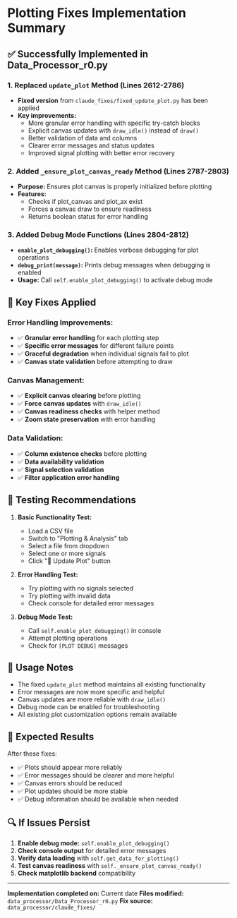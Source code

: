 # Plotting Fixes Implementation Summary

## ✅ **Successfully Implemented in Data_Processor_r0.py**

### 1. **Replaced `update_plot` Method (Lines 2612-2786)**
- **Fixed version** from `claude_fixes/fixed_update_plot.py` has been applied
- **Key improvements:**
  - More granular error handling with specific try-catch blocks
  - Explicit canvas updates with `draw_idle()` instead of `draw()`
  - Better validation of data and columns
  - Clearer error messages and status updates
  - Improved signal plotting with better error recovery

### 2. **Added `_ensure_plot_canvas_ready` Method (Lines 2787-2803)**
- **Purpose:** Ensures plot canvas is properly initialized before plotting
- **Features:**
  - Checks if plot_canvas and plot_ax exist
  - Forces a canvas draw to ensure readiness
  - Returns boolean status for error handling

### 3. **Added Debug Mode Functions (Lines 2804-2812)**
- **`enable_plot_debugging()`:** Enables verbose debugging for plot operations
- **`debug_print(message)`:** Prints debug messages when debugging is enabled
- **Usage:** Call `self.enable_plot_debugging()` to activate debug mode

## 🔧 **Key Fixes Applied**

### Error Handling Improvements:
- ✅ **Granular error handling** for each plotting step
- ✅ **Specific error messages** for different failure points
- ✅ **Graceful degradation** when individual signals fail to plot
- ✅ **Canvas state validation** before attempting to draw

### Canvas Management:
- ✅ **Explicit canvas clearing** before plotting
- ✅ **Force canvas updates** with `draw_idle()`
- ✅ **Canvas readiness checks** with helper method
- ✅ **Zoom state preservation** with error handling

### Data Validation:
- ✅ **Column existence checks** before plotting
- ✅ **Data availability validation**
- ✅ **Signal selection validation**
- ✅ **Filter application error handling**

## 🧪 **Testing Recommendations**

1. **Basic Functionality Test:**
   - Load a CSV file
   - Switch to "Plotting & Analysis" tab
   - Select a file from dropdown
   - Select one or more signals
   - Click "🔄 Update Plot" button

2. **Error Handling Test:**
   - Try plotting with no signals selected
   - Try plotting with invalid data
   - Check console for detailed error messages

3. **Debug Mode Test:**
   - Call `self.enable_plot_debugging()` in console
   - Attempt plotting operations
   - Check for `[PLOT DEBUG]` messages

## 📝 **Usage Notes**

- The fixed `update_plot` method maintains all existing functionality
- Error messages are now more specific and helpful
- Canvas updates are more reliable with `draw_idle()`
- Debug mode can be enabled for troubleshooting
- All existing plot customization options remain available

## 🚀 **Expected Results**

After these fixes:
- ✅ Plots should appear more reliably
- ✅ Error messages should be clearer and more helpful
- ✅ Canvas errors should be reduced
- ✅ Plot updates should be more stable
- ✅ Debug information should be available when needed

## 🔍 **If Issues Persist**

1. **Enable debug mode:** `self.enable_plot_debugging()`
2. **Check console output** for detailed error messages
3. **Verify data loading** with `self.get_data_for_plotting()`
4. **Test canvas readiness** with `self._ensure_plot_canvas_ready()`
5. **Check matplotlib backend** compatibility

---

**Implementation completed on:** Current date
**Files modified:** `data_processor/Data_Processor_r0.py`
**Fix source:** `data_processor/claude_fixes/` 